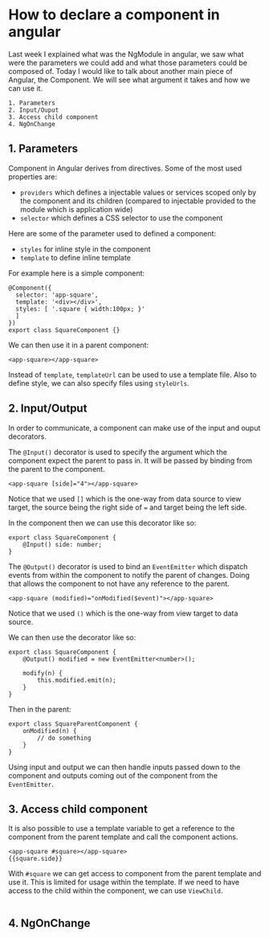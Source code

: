 # How to declare a component in angular

Last week I explained what was the NgModule in angular, we saw what were the parameters we could add and what those parameters could be composed of.
Today I would like to talk about another main piece of Angular, the Component.
We will see what argument it takes and how we can use it.

```
1. Parameters
2. Input/Ouput
3. Access child component
4. NgOnChange
```

## 1. Parameters

Component in Angular derives from directives. Some of the most used properties are:
- `providers` which defines a injectable values or services scoped only by the component and its children (compared to injectable provided to the module which is application wide)
- `selector` which defines a CSS selector to use the component

Here are some of the parameter used to defined a component:
- `styles` for inline style in the component
- `template` to define inline template

For example here is a simple component:

```
@Component({
  selector: 'app-square',
  template: '<div></div>',
  styles: [ '.square { width:100px; }'
  ]
})
export class SquareComponent {}
```

We can then use it in a parent component:

```
<app-square></app-square>
```

Instead of `template`, `templateUrl` can be used to use a template file. Also to define style, we can also specify files using `styleUrls`.

## 2. Input/Output

In order to communicate, a component can make use of the input and ouput decorators.

The `@Input()` decorator is used to specify the argument which the component expect the parent to pass in.
It will be passed by binding from the parent to the component.

```
<app-square [side]="4"></app-square>
```

Notice that we used `[]` which is the one-way from data source to view target, the source being the right side of `=` and target being the left side.

In the component then we can use this decorator like so:

```
export class SquareComponent {
    @Input() side: number;
}
```

The `@Output()` decorator is used to bind an `EventEmitter` which dispatch events from within the component to notify the parent of changes. Doing that allows the component to not have any reference to the parent.

```
<app-square (modified)="onModified($event)"></app-square>
```

Notice that we used `()` which is the one-way from view target to data source.

We can then use the decorator like so:

```
export class SquareComponent {
    @Output() modified = new EventEmitter<number>();

    modify(n) {
        this.modified.emit(n);
    }
}
```

Then in the parent:

```
export class SquareParentComponent {
    onModified(n) {
        // do something
    }
}
```

Using input and output we can then handle inputs passed down to the component and outputs coming out of the component from the `EventEmitter`.

## 3. Access child component

It is also possible to use a template variable to get a reference to the component from the parent template and call the component actions.

```
<app-square #square></app-square>
{{square.side}}
```

With `#square` we can get access to component from the parent template and use it.
This is limited for usage within the template. 
If we need to have access to the child within the component, we can use `ViewChild`.

```
```

## 4. NgOnChange